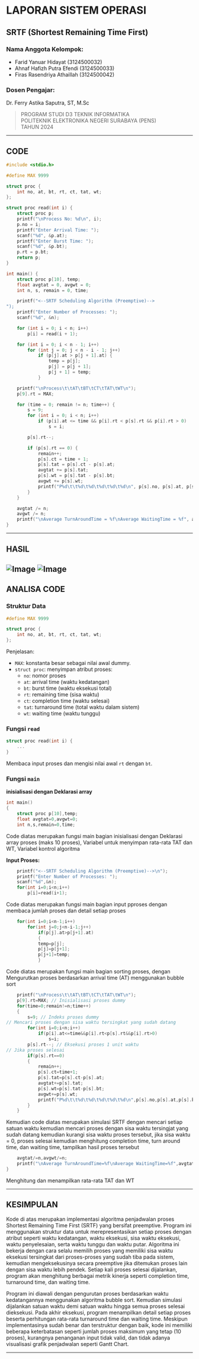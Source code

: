 # LAPORAN SISTEM OPERASI  
## SRTF (Shortest Remaining Time First)

### Nama Anggota Kelompok:
- Farid Yanuar Hidayat (3124500032)  
- Ahnaf Hafizh Putra Efendi (3124500033)  
- Firas Rasendriya Athaillah (3124500042)

### Dosen Pengajar:
Dr. Ferry Astika Saputra, ST, M.Sc

> PROGRAM STUDI D3 TEKNIK INFORMATIKA  
> POLITEKNIK ELEKTRONIKA NEGERI SURABAYA (PENS)  
> TAHUN 2024

---

## CODE

```c
#include <stdio.h>

#define MAX 9999

struct proc {
    int no, at, bt, rt, ct, tat, wt;
};

struct proc read(int i) {
    struct proc p;
    printf("\nProcess No: %d\n", i);
    p.no = i;
    printf("Enter Arrival Time: ");
    scanf("%d", &p.at);
    printf("Enter Burst Time: ");
    scanf("%d", &p.bt);
    p.rt = p.bt;
    return p;
}

int main() {
    struct proc p[10], temp;
    float avgtat = 0, avgwt = 0;
    int n, s, remain = 0, time;

    printf("<--SRTF Scheduling Algorithm (Preemptive)-->
");
    printf("Enter Number of Processes: ");
    scanf("%d", &n);

    for (int i = 0; i < n; i++)
        p[i] = read(i + 1);

    for (int i = 0; i < n - 1; i++)
        for (int j = 0; j < n - i - 1; j++)
            if (p[j].at > p[j + 1].at) {
                temp = p[j];
                p[j] = p[j + 1];
                p[j + 1] = temp;
            }

    printf("\nProcess\t\tAT\tBT\tCT\tTAT\tWT\n");
    p[9].rt = MAX;

    for (time = 0; remain != n; time++) {
        s = 9;
        for (int i = 0; i < n; i++)
            if (p[i].at <= time && p[i].rt < p[s].rt && p[i].rt > 0)
                s = i;

        p[s].rt--;

        if (p[s].rt == 0) {
            remain++;
            p[s].ct = time + 1;
            p[s].tat = p[s].ct - p[s].at;
            avgtat += p[s].tat;
            p[s].wt = p[s].tat - p[s].bt;
            avgwt += p[s].wt;
            printf("P%d\t\t%d\t%d\t%d\t%d\t%d\n", p[s].no, p[s].at, p[s].bt, p[s].ct, p[s].tat, p[s].wt);
        }
    }

    avgtat /= n;
    avgwt /= n;
    printf("\nAverage TurnAroundTime = %f\nAverage WaitingTime = %f", avgtat, avgwt);
}
```

---

## HASIL

 ![Image](https://github.com/Faridyanuar824/SisOp-2025/blob/main/img/SRTF.png)
 ![Image](https://github.com/Faridyanuar824/SisOp-2025/blob/main/img/SRTF%20Chart.png)
---

## ANALISA CODE

### Struktur Data
```c
#define MAX 9999

struct proc {
    int no, at, bt, rt, ct, tat, wt;
};
```

Penjelasan:
- `MAX`: konstanta besar sebagai nilai awal dummy.
- `struct proc`: menyimpan atribut proses:
  - `no`: nomor proses
  - `at`: arrival time (waktu kedatangan)
  - `bt`: burst time (waktu eksekusi total)
  - `rt`: remaining time (sisa waktu)
  - `ct`: completion time (waktu selesai)
  - `tat`: turnaround time (total waktu dalam sistem)
  - `wt`: waiting time (waktu tunggu)

### Fungsi `read`
```c
struct proc read(int i) {
    ...
}
```
Membaca input proses dan mengisi nilai awal `rt` dengan `bt`.

### Fungsi `main`

**inisialisasi dengan Deklarasi array**
```c
int main()
{
    struct proc p[10],temp;
    float avgtat=0,avgwt=0;
    int n,s,remain=0,time;

```
Code diatas merupakan fungsi main bagian inisialisasi dengan Deklarasi array proses (maks 10 proses), Variabel untuk menyimpan rata-rata TAT dan WT, Variabel kontrol algoritma


**Input Proses:**
```c
    printf("<--SRTF Scheduling Algorithm (Preemptive)-->\n");
    printf("Enter Number of Processes: ");
    scanf("%d",&n);
    for(int i=0;i<n;i++)
        p[i]=read(i+1);

```
Code diatas merupakan fungsi main bagian input pproses dengan membaca jumlah proses dan detail setiap proses

```c
    for(int i=0;i<n-1;i++)
        for(int j=0;j<n-i-1;j++)    
            if(p[j].at>p[j+1].at)
            {
            temp=p[j];
            p[j]=p[j+1];
            p[j+1]=temp;
            }

```
Code diatas merupakan fungsi main bagian sorting proses, dengan Mengurutkan proses berdasarkan arrival time (AT) menggunakan bubble sort

```c
    printf("\nProcess\t\tAT\tBT\tCT\tTAT\tWT\n");
    p[9].rt=MAX; // Inisialisasi proses dummy
    for(time=0;remain!=n;time++)
    {
        s=9; // Indeks proses dummy
// Mencari proses dengan sisa waktu tersingkat yang sudah datang
        for(int i=0;i<n;i++)
            if(p[i].at<=time&&p[i].rt<p[s].rt&&p[i].rt>0)
                s=i;
        p[s].rt--; // Eksekusi proses 1 unit waktu
// Jika proses selesai
        if(p[s].rt==0)
        {
            remain++;
            p[s].ct=time+1;
            p[s].tat=p[s].ct-p[s].at;
            avgtat+=p[s].tat;
            p[s].wt=p[s].tat-p[s].bt;
            avgwt+=p[s].wt;
            printf("P%d\t\t%d\t%d\t%d\t%d\t%d\n",p[s].no,p[s].at,p[s].bt,p[s].ct,p[s].tat,p[s].wt);
        }
    }

```
Kemudian code diatas merupakan simulasi SRTF dengan mencari setiap satuan waktu kemudian mencari proses dengan sisa waktu tersingjat yang sudah datang kemudian kurangi sisa waktu proses tersebut, jika sisa waktu = 0, proses selesai kemudian menghitung completion time, turn around time, dan waiting time, tampilkan hasil proses tersebut

```c
    avgtat/=n,avgwt/=n;
    printf("\nAverage TurnAroundTime=%f\nAverage WaitingTime=%f",avgtat,avgwt);
}


```
Menghitung dan menampilkan rata-rata TAT dan WT

---

## KESIMPULAN

Kode di atas merupakan implementasi algoritma penjadwalan proses Shortest Remaining Time First (SRTF) yang bersifat preemptive. Program ini menggunakan struktur data untuk merepresentasikan setiap proses dengan atribut seperti waktu kedatangan, waktu eksekusi, sisa waktu eksekusi, waktu penyelesaian, serta waktu tunggu dan waktu putar. Algoritma ini bekerja dengan cara selalu memilih proses yang memiliki sisa waktu eksekusi tersingkat dari proses-proses yang sudah tiba pada sistem, kemudian mengeksekusinya secara preemptive jika ditemukan proses lain dengan sisa waktu lebih pendek. Setiap kali proses selesai dijalankan, program akan menghitung berbagai metrik kinerja seperti completion time, turnaround time, dan waiting time.

Program ini diawali dengan pengurutan proses berdasarkan waktu kedatangannya menggunakan algoritma bubble sort. Kemudian simulasi dijalankan satuan waktu demi satuan waktu hingga semua proses selesai dieksekusi. Pada akhir eksekusi, program menampilkan detail setiap proses beserta perhitungan rata-rata turnaround time dan waiting time. Meskipun implementasinya sudah benar dan terstruktur dengan baik, kode ini memiliki beberapa keterbatasan seperti jumlah proses maksimum yang tetap (10 proses), kurangnya penanganan input tidak valid, dan tidak adanya visualisasi grafik penjadwalan seperti Gantt Chart.


---
